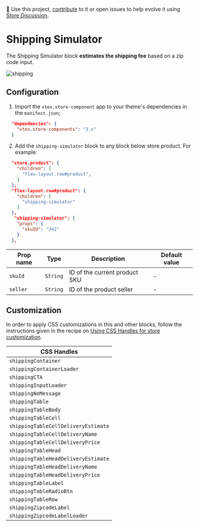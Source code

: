 📢 Use this project, [contribute](https://github.com/vtex-apps/store-components) to it or open issues to help evolve it using [Store Discussion](https://github.com/vtex-apps/store-discussion). 

# Shipping Simulator

The Shipping Simulator block **estimates the shipping fee** based on a zip code input. 

![shipping](https://user-images.githubusercontent.com/52087100/70262606-6ddb7c00-1773-11ea-91af-ededfd27aa95.png)

## Configuration

1. Import the `vtex.store-component` app to your theme's dependencies in the `manifest.json`;

```json
  "dependencies": {
    "vtex.store-components": "3.x"
  }
```

2. Add the `shipping-simulator` block to any block below store.product. For example:

```json
  "store.product": {
    "children": [
      "flex-layout.row#product",
    ]
  },
  "flex-layout.row#product": {
    "children": [
      "shipping-simulator"
    ]
  },
   "shipping-simulator": {
    "props": {
      "skuID": "342"
    }
  },
```

| Prop name          | Type      | Description                   | Default value |
| ------------------ | --------- | ----------------------------- | ------------- |
| `skuId`            | `String` | ID of the current product SKU | - |
| `seller`           | `String` | ID of the product seller      | - |

## Customization

In order to apply CSS customizations in this and other blocks, follow the instructions given in the recipe on [Using CSS Handles for store customization](https://vtex.io/docs/recipes/style/using-css-handles-for-store-customization).

| CSS Handles |
| ---------- | 
| `shippingContainer` |
| `shippingContainerLoader` | 
| `shippingCTA` |
| `shippingInputLoader` |
| `shippingNoMessage` |
| `shippingTable` |
| `shippingTableBody` |
| `shippingTableCell` |
| `shippingTableCellDeliveryEstimate` |
| `shippingTableCellDeliveryName` |
| `shippingTableCellDeliveryPrice` |
| `shippingTableHead` |
| `shippingTableHeadDeliveryEstimate` |
| `shippingTableHeadDeliveryName` |
| `shippingTableHeadDeliveryPrice` |
| `shippingTableLabel` |
| `shippingTableRadioBtn` |
| `shippingTableRow` |
| `shippingZipcodeLabel` |
| `shippingZipcodeLabelLoader` |
